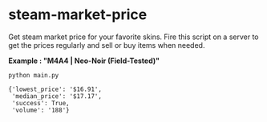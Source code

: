 # steam-market-price

Get steam market price for your favorite skins. Fire this script on a server to get the prices regularly and sell or buy items when needed.

**Example : "M4A4 | Neo-Noir (Field-Tested)"**

`python main.py`

```
{'lowest_price': '$16.91',
 'median_price': '$17.17',
 'success': True,
 'volume': '188'}
```
